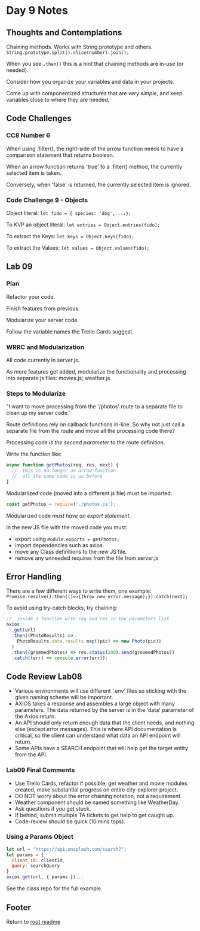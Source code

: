 # Day 9 Notes

## Thoughts and Contemplations

Chaining methods. Works with String.prototype and others. `String.prototype.split().slice(number).join();`

When you see `.then()` this is a hint that chaining methods are in-use (or needed).

Consider how you organize your variables and data in your projects.

Come up with componentized structures that are _very simple_, and keep variables close to where they are needed.

## Code Challenges

### CC8 Number 6

When using .filter(), the right-side of the arrow function needs to have a comparison statement that returns boolean.

When an arrow function returns 'true' to a .filter() method, the currently selected item is taken.

Conversely, when 'false' is returned, the currently selected item is ignored.

### Code Challenge 9 - Objects

Object literal: `let fido = { species: 'dog', ...};`

To KVP an object literal: `let entries = Object.entries(fido);`

To extract the Keys: `let keys = Object.keys(fido);`

To extract the Values: `let values = Object.values(fido);`

## Lab 09

### Plan

Refactor your code.

Finish features from previous.

Modularize your server code.

Follow the variable names the Trello Cards suggest.

### WRRC and Modularization

All code currently in server.js.

As more features get added, modularize the functionality and processing into separate js files: movies.js; weather.js.

### Steps to Modularize

"I want to move processing from the '/photos' route to a separate file to clean up my server code.'

Route definitions rely on callback functions in-line. So why not just call a separate file from the route and move all the processing code there?

Processing code _is the second parameter_ to the route definition.

Write the function like:

```javascript
async function getPhotos(req, res, next) {
  //  this is no longer an arrow function
  //  all the same code is as before
}
```

Modularlized code (moved into a different js file) must be imported:

```javascript
const getPhotos = require('./photos.js');
```

Modularized code _must have an export statement_.

In the new JS file with the moved code you must:

- export using `module.exports = getPhotos;`
- import dependencies such as axios.
- move any Class definitions to the new JS file.
- remove any unneeded requires from the file from server.js

## Error Handling

There are a few different ways to write them, one example: `Promise.resolve().then(()=>{throw new error.message);}).catch(next);`

To avoid using try-catch blocks, try chaining:

```javascript
//  inside a function with req and res in the parameters list
axios
  .get(url)
  .then((PhotoResults) =>
    PhotoResults.data.results.map((pic) => new Photo(pic))
  )
  .then((grommedPhotos) => res.status(200).send(groomedPhotos))
  .catch((err) => console.error(err));
```

## Code Review Lab08

- Various environments will use different '.env' files so sticking with the given naming scheme will be important.
- AXIOS takes a response and assembles a large object with many parameters. The data returned by the server is in the 'data' parameter of the Axios return.
- An API should only return enough data that the client needs, and nothing else (except error messages). This is where API documentation is critical, so the client can understand what data an API endpoint will return.
- Some APIs have a SEARCH endpoint that will help get the target entity from the API.

### Lab09 Final Comments

- Use Trello Cards, refactor if possible, get weather and movie modules created, make substantial progress on entire city-explorer project.
- DO NOT worry about the error chaining notation, not a requirement.
- Weather component should be named something like WeatherDay.
- Ask questions if you get stuck.
- If behind, submit multiple TA tickets to get help to get caught up.
- Code-review should be quick (10 mins tops).

### Using a Params Object

```javascript
let url = "https://api.unsplash.com/search?";
let params = {
  client_id: clientId,
  query: searchQuery
}
axios.get(url, { params })...
```

See the class repo for the full example.

## Footer

Return to [root readme](../README.html)
